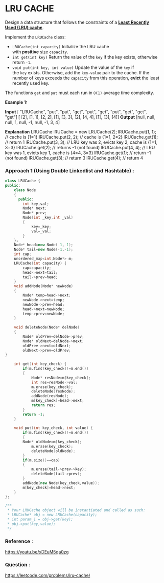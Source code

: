 # LRU CACHE


Design a data structure that follows the constraints of a **[Least Recently Used (LRU) cache](https://en.wikipedia.org/wiki/Cache_replacement_policies#LRU)**.

Implement the `LRUCache` class:

-   `LRUCache(int capacity)` Initialize the LRU cache with **positive** size `capacity`.
-   `int get(int key)` Return the value of the `key` if the key exists, otherwise return `-1`.
-   `void put(int key, int value)` Update the value of the `key` if the `key` exists. Otherwise, add the `key-value` pair to the cache. If the number of keys exceeds the `capacity` from this operation, **evict** the least recently used key.

The functions `get` and `put` must each run in `O(1)` average time complexity.


**Example 1:**

**Input**
[ "LRUCache", "put", "put", "get", "put", "get", "put", "get", "get", "get"]
[ [2], [1, 1], [2, 2], [1], [3, 3], [2], [4, 4], [1], [3], [4]]
**Output**
[null, null, null, 1, null, -1, null, -1, 3, 4]

**Explanation**
LRUCache lRUCache = new LRUCache(2);
lRUCache.put(1, 1); // cache is {1=1}
lRUCache.put(2, 2); // cache is {1=1, 2=2}
lRUCache.get(1);    // return 1
lRUCache.put(3, 3); // LRU key was 2, evicts key 2, cache is {1=1, 3=3}
lRUCache.get(2);    // returns -1 (not found)
lRUCache.put(4, 4); // LRU key was 1, evicts key 1, cache is {4=4, 3=3}
lRUCache.get(1);    // return -1 (not found)
lRUCache.get(3);    // return 3
lRUCache.get(4);    // return 4



### Approach 1 (Using Double Linkedlist and Hashtable) :

```cpp
class LRUCache {
public:
    class Node
    {
      public:
        int key,val;
        Node* next;
        Node* prev;
        Node(int _key,int _val)
        {
            key=_key;
            val=_val;
        }
    };
    Node* head=new Node(-1,-1);
    Node* tail=new Node(-1,-1);
    int cap;
    unordered_map<int,Node*> m;
    LRUCache(int capacity) {
        cap=capacity;
        head->next=tail;
        tail->prev=head;
    }
    void addNode(Node* newNode)
    {
        Node* temp=head->next;
        newNode->next=temp;
        newNode->prev=head;
        head->next=newNode;
        temp->prev=newNode;
    }
    
    void deleteNode(Node* delNode)
    {
        Node* oldPrev=delNode->prev;
        Node* oldNext=delNode->next;
        oldPrev->next=oldNext;
        oldNext->prev=oldPrev;
}
    
    int get(int key_check) {
        if(m.find(key_check)!=m.end())
        {
            Node* resNode=m[key_check];
            int res=resNode->val;
            m.erase(key_check);
            deleteNode(resNode);
            addNode(resNode);
            m[key_check]=head->next;
            return res;
        }
        return -1;
    }
    
    void put(int key_check, int value) {
        if(m.find(key_check)!=m.end())
        {
        Node* oldNode=m[key_check];
            m.erase(key_check);
            deleteNode(oldNode);
        }
        if(m.size()==cap)
        {
            m.erase(tail->prev->key);
            deleteNode(tail->prev);
        }
        addNode(new Node(key_check,value));
        m[key_check]=head->next;
    }
};

/**
 * Your LRUCache object will be instantiated and called as such:
 * LRUCache* obj = new LRUCache(capacity);
 * int param_1 = obj->get(key);
 * obj->put(key,value);
 */
```


### Reference :
https://youtu.be/xDEuM5qa0zg

### Question :
https://leetcode.com/problems/lru-cache/
